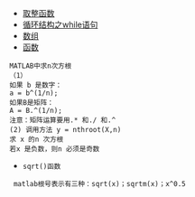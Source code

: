 
* [取整函数](https://blog.csdn.net/weixin_45770896/article/details/112389272)
* [循环结构之while语句](https://blog.csdn.net/qq_53395687/article/details/126513588)
* [数组](https://blog.csdn.net/Seven1_xwx/article/details/124062302)
* [函数](https://blog.csdn.net/wasane/article/details/119707002)

```
MATLAB中求n次方根
（1）
如果 b 是数字：
a = b^(1/n);
如果B是矩阵：
A = B.^(1/n);
注意：矩阵运算要用.* 和./ 和.^
(2) 调用方法 y = nthroot(X,n)
求 x 的n 次方根
若x 是负数，则n 必须是奇数

```
* `sqrt()函数`
```
 matlab根号表示有三种：sqrt(x)；sqrtm(x)；x^0.5
```
